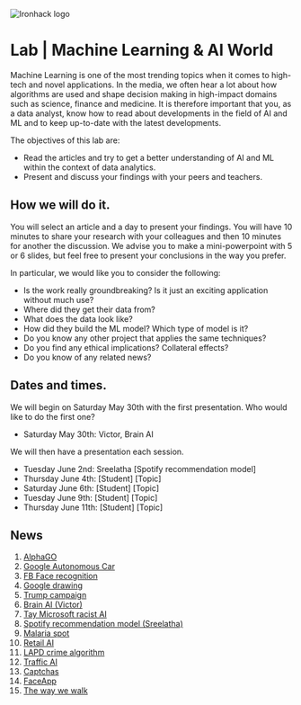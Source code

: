![Ironhack logo](https://i.imgur.com/1QgrNNw.png)

# Lab | Machine Learning & AI World
Machine Learning is one of the most trending topics when it comes to high-tech and novel applications. In the media, we often hear a lot about how algorithms are used and shape decision making in high-impact domains such as science, finance and medicine. It is therefore important that you, as a data analyst, know how to read about developments in the field of AI and ML and to keep up-to-date with the latest developments. 

The objectives of this lab are:
* Read the articles and try to get a better understanding of AI and ML within the context of data analytics. 
* Present and discuss your findings with your peers and teachers.

## How we will do it.

You will select an article and a day to present your findings. You will have 10 minutes to share your research with your colleagues and then 10 minutes for another the discussion. We advise you to make a mini-powerpoint with 5 or 6 slides, but feel free to present your conclusions in the way you prefer. 

In particular, we would like you to consider the following: 

* Is the work really groundbreaking? Is it just an exciting application without much use? 
* Where did they get their data from?
* What does the data look like? 
* How did they build the ML model? Which type of model is it?
* Do you know any other project that applies the same techniques? 
* Do you find any ethical implications? Collateral effects?
* Do you know of any related news? 

## Dates and times.

We will begin on Saturday May 30th with the first presentation. Who would like to do the first one?

* Saturday May 30th: Victor, Brain AI

We will then have a presentation each session. 

* Tuesday June 2nd: Sreelatha [Spotify recommendation model] 
* Thursday June 4th: [Student] [Topic] 
* Saturday June 6th: [Student] [Topic] 
* Tuesday June 9th: [Student] [Topic] 
* Thursday June 11th: [Student] [Topic] 

## News 
1. [AlphaGO](https://www.blog.google/technology/ai/alphago-machine-learning-game-go/)
2. [Google Autonomous Car](https://www.iflscience.com/technology/google-has-developed-self-driving-car/)
3. [FB Face recognition](https://gizmodo.com/facebooks-new-face-recognition-features-what-we-do-an-1823359911)
4. [Google drawing](https://www.theverge.com/2017/4/11/15263434/google-ai-autodraw-doodle-bot-drawing-image-recognition)
5. [Trump campaign](https://hackernoon.com/did-donald-trump-use-artificial-intelligence-to-win-the-election-8008c2c0bf59)
6. [Brain AI (Victor)](https://www.iflscience.com/brain/artificial-intelligence-recreates-images-from-inside-the-human-brain/)
7. [Tay Microsoft racist AI](https://www.theverge.com/2016/3/24/11297050/tay-microsoft-chatbot-racist)
8. [Spotify recommendation model (Sreelatha)](https://medium.com/@terry.foley555/spotify-algorithms-5f38b6b6db58)
9. [Malaria spot](https://www.sciencedaily.com/releases/2016/04/160425095546.htm)
10. [Retail AI](https://www.forbes.com/sites/bernardmarr/2018/08/10/how-fashion-retailer-hm-is-betting-on-artificial-intelligence-and-big-data-to-regain-profitability/#65bdfc7a5b00)
11. [LAPD crime algorithm](https://www.wired.com/story/los-angeles-police-department-predictive-policing/)
12. [Traffic AI](https://motherboard.vice.com/en_us/article/jp3dn7/new-ai-algorithm-beats-even-the-worlds-worst-traffic)
13. [Captchas](https://www.techradar.com/news/captcha-if-you-can-how-youve-been-training-ai-for-years-without-realising-it)
14. [FaceApp](https://techcrunch.com/2017/02/08/faceapp-uses-neural-networks-for-photorealistic-selfie-tweaks/?guccounter=1)
15. [The way we walk](https://medium.com/health-ai/googles-ai-can-see-through-your-eyes-what-doctors-can-t-c1031c0b3df4)
